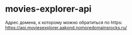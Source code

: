 # movies-explorer-api

Адрес домена, к которому можно обратиться по https: https://api.moviesexplorer.aakond.nomoredomainsrocks.ru/
